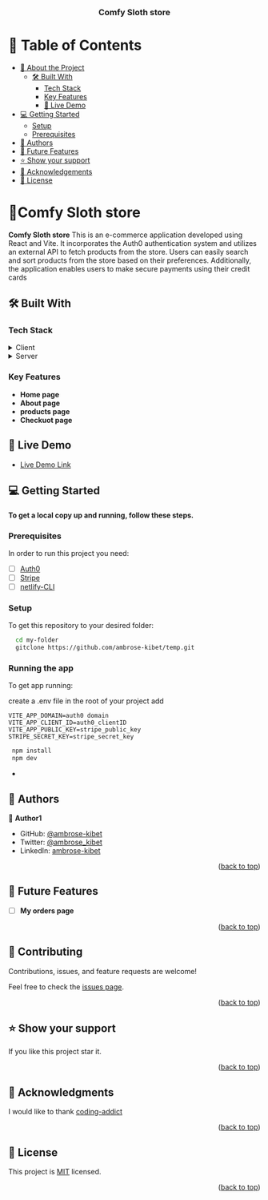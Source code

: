 <a name="readme-top"></a>

<div align="center">

  <br/>

  <h3><b>Comfy Sloth store </b></h3>

</div>

<!-- TABLE OF CONTENTS -->

# 📗 Table of Contents

- [📖 About the Project](#about-project)
  - [🛠 Built With](#built-with)
    - [Tech Stack](#tech-stack)
    - [Key Features](#key-features)
    - [🚀 Live Demo](#live-demo)
- [💻 Getting Started](#getting-started)
  - [Setup](#setup)
  - [Prerequisites](#prerequisites)
- [👥 Authors](#authors)
- [🔭 Future Features](#future-features)
- [⭐️ Show your support](#support)
- [🙏 Acknowledgements](#acknowledgements)
- [📝 License](#license)

<!-- PROJECT DESCRIPTION -->

# 📖Comfy Sloth store <a name="about-project"></a>

**Comfy Sloth store** This is an e-commerce application developed using React and Vite. It incorporates the Auth0 authentication system and utilizes an external API to fetch products from the store. Users can easily search and sort products from the store based on their preferences. Additionally, the application enables users to make secure payments using their credit cards 

## 🛠 Built With <a name="built-with"></a>

### Tech Stack <a name="tech-stack"></a>

<details>
  <summary>Client</summary>
  <ul> 
   <li><a href="https://react.dev/">React js</a></li>
    <li><a href="https://vitejs.dev/">Vite</a></li>
  </ul>
 
</details>
<details>
 <summary>Server</summary>
  <ul> 
   <li><a href="https://www.netlify.com/products/functions/">Netlify functions</a></li>
 
  </ul>
  </details>

<!-- Features -->

### Key Features <a name="key-features"></a>

- **Home page**
- **About page**
- **products page**
- **Checkuot page**

## 🚀 Live Demo <a name="live-demo"></a>

- [Live Demo Link](https://king-julien.netlify.app/)

<!-- GETTING STARTED -->

## 💻 Getting Started <a name="getting-started"></a>

#### To get a local copy up and running, follow these steps.

### Prerequisites

In order to run this project you need:

- [ ] [Auth0](https://auth0.com/)
- [ ] [Stripe](https://stripe.com/docs/payments/quickstart)
- [ ] [netlify-CLI ](https://www.npmjs.com/package/netlify-cli)

<!--
Example command:

```sh
 gem install rails
```
 -->

### Setup

To get this repository to your desired folder:

```sh
  cd my-folder
  gitclone https://github.com/ambrose-kibet/temp.git
```

### Running the app

To get app running:

create a .env file in the root of your project
add

```
VITE_APP_DOMAIN=auth0 domain
VITE_APP_CLIENT_ID=auth0_clientID
VITE_APP_PUBLIC_KEY=stripe_public_key
STRIPE_SECRET_KEY=stripe_secret_key
```

```sh
 npm install
 npm dev
```

- <!-- AUTHORS -->

## 👥 Authors <a name="authors"></a>

👤 **Author1**

- GitHub: [@ambrose-kibet](https://github.com/ambrose-kibet)
- Twitter: [@ambrose_kibet](https://twitter.com/ambrose_kibet)
- LinkedIn: [ambrose-kibet](https://www.linkedin.com/in/ambrose-kibet-56a791122/)

<p align="right">(<a href="#readme-top">back to top</a>)</p>

<!-- FUTURE FEATURES -->

## 🔭 Future Features <a name="future-features"></a>

- [ ] **My orders page**

<p align="right">(<a href="#readme-top">back to top</a>)</p>

<!-- CONTRIBUTING -->

## 🤝 Contributing <a name="contributing"></a>

Contributions, issues, and feature requests are welcome!

Feel free to check the [issues page](../../issues/).

<p align="right">(<a href="#readme-top">back to top</a>)</p>

<!-- SUPPORT -->

## ⭐️ Show your support <a name="support"></a>

If you like this project star it.

<p align="right">(<a href="#readme-top">back to top</a>)</p>

<!-- ACKNOWLEDGEMENTS -->

## 🙏 Acknowledgments <a name="acknowledgements"></a>

I would like to thank [coding-addict](https://www.youtube.com/c/CodingAddict/playlists)

<p align="right">(<a href="#readme-top">back to top</a>)</p>

<!-- LICENSE -->

## 📝 License <a name="license"></a>

This project is [MIT](./LICENSE) licensed.

<p align="right">(<a href="#readme-top">back to top</a>)</p>

